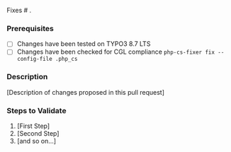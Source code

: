 Fixes # .

### Prerequisites

* [ ] Changes have been tested on TYPO3 8.7 LTS
* [ ] Changes have been checked for CGL compliance `php-cs-fixer fix --config-file .php_cs`

### Description

[Description of changes proposed in this pull request]

### Steps to Validate

1. [First Step]
2. [Second Step]
3. [and so on...]

